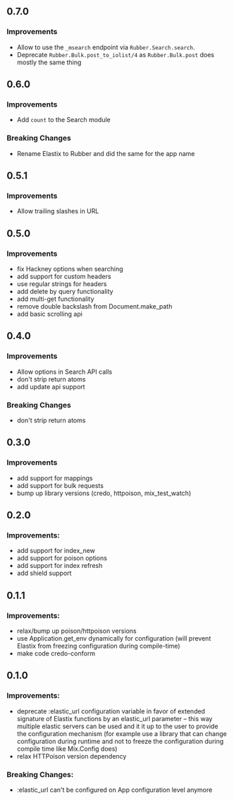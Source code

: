 ## 0.7.0

### Improvements

  - Allow to use the `_msearch` endpoint via `Rubber.Search.search`.
  - Deprecate `Rubber.Bulk.post_to_iolist/4` as `Rubber.Bulk.post` does mostly the same thing

## 0.6.0

### Improvements

  - Add `count` to the Search module

### Breaking Changes

  - Rename Elastix to Rubber and did the same for the app name

## 0.5.1

### Improvements

  - Allow trailing slashes in URL

## 0.5.0

### Improvements

  - fix Hackney options when searching
  - add support for custom headers
  - use regular strings for headers
  - add delete by query functionality
  - add multi-get functionality
  - remove double backslash from Document.make_path
  - add basic scrolling api

## 0.4.0

### Improvements

  - Allow options in Search API calls
  - don't strip return atoms
  - add update api support

### Breaking Changes

  - don't strip return atoms

## 0.3.0

### Improvements
  - add support for mappings
  - add support for bulk requests
  - bump up library versions (credo, httpoison, mix_test_watch)

## 0.2.0

### Improvements:

  - add support for index_new
  - add support for poison options
  - add support for index refresh
  - add shield support

## 0.1.1

### Improvements:

  - relax/bump up poison/httpoison versions
  - use Application.get_env dynamically for configuration (will prevent Elastix from freezing configuration during compile-time)
  - make code credo-conform

## 0.1.0

### Improvements:

  - deprecate :elastic_url configuration variable in favor of extended signature of Elastix functions by an elastic_url parameter – this way multiple elastic servers can be used and it it up to the user to provide the configuration mechanism (for example use a library that can change configuration during runtime and not to freeze the configuration during compile time like Mix.Config does)
  - relax HTTPoison version dependency

### Breaking Changes:

  - :elastic_url can't be configured on App configuration level anymore

